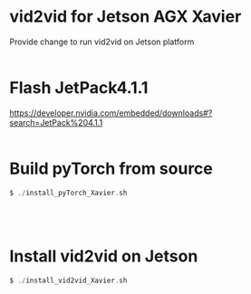 vid2vid for Jetson AGX Xavier
======================================
Provide change to run vid2vid on Jetson platform
</br>
</br>

# Flash JetPack4.1.1
https://developer.nvidia.com/embedded/downloads#?search=JetPack%204.1.1
</br>
</br>

# Build pyTorch from source
```C
$ ./install_pyTorch_Xavier.sh
```
</br>
</br>

# Install vid2vid on Jetson
```C
$ ./install_vid2vid_Xavier.sh
```
</br>
</br>

